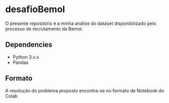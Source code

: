 # desafioBemol
O presente repositório é a minha análise do dataset disponibilizado pelo processo de recrutamento da Bemol.

## Dependencies 
* Python 3.x.x
* Pandas

## Formato
A resolução do problema proposto encontra-se no formato de Notebook do Colab
